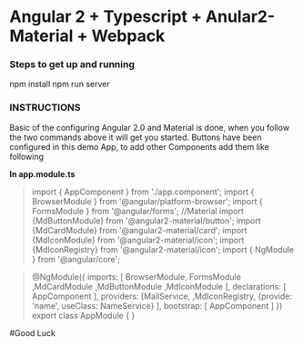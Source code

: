 # Angular 2 + Typescript + Anular2-Material + Webpack

### Steps to get up and running
npm install
npm run server

### INSTRUCTIONS

Basic of the configuring Angular 2.0 and Material is done, when you follow the two commands above it will get you started.
Buttons have been configured in this demo App, to add other Components add them like following

**In app.module.ts**
> import { AppComponent }  from './app.component';
import { BrowserModule } from '@angular/platform-browser';
import { FormsModule } from '@angular/forms';
//Material
import {MdButtonModule} from '@angular2-material/button';
import {MdCardModule} from '@angular2-material/card';
import {MdIconModule} from '@angular2-material/icon';
import {MdIconRegistry} from '@angular2-material/icon';
import { NgModule }      from '@angular/core';

> @NgModule({
  imports:      [ BrowserModule,
                  FormsModule
                  ,MdCardModule
                  ,MdButtonModule
                  ,MdIconModule
   ],
  declarations: [ AppComponent ],
  providers: [MailService,
              ,MdIconRegistry,
    {provide: 'name', useClass: NameService}
  ],
  bootstrap:    [ AppComponent ]
})
export class AppModule { }

#Good Luck

